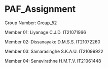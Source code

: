 # PAF_Assignment
Group Number: Group_52

Member 01: Liyanage C.J.D. IT21071966 

Member 02: Dissanayake D.M.S.S. IT21072260 

Member 03: Samarasinghe S.K.A.U. IT21099922 

Member 04: Senevirathne H.M.T.V. IT21061448 
